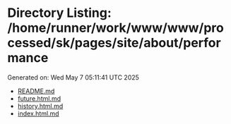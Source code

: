 # Directory Listing: /home/runner/work/www/www/processed/sk/pages/site/about/performance
Generated on: Wed May  7 05:11:41 UTC 2025

- [README.md](README.md)
- [future.html.md](future.html.md)
- [history.html.md](history.html.md)
- [index.html.md](index.html.md)
